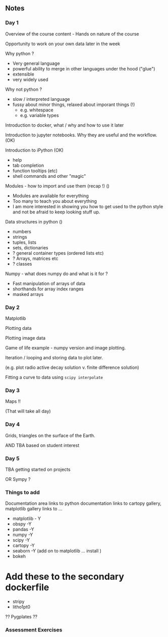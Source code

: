 ## Notes

### Day 1

Overview of the course content - Hands on nature of the course

Opportunity to work on your own data later in the week

Why python ?
  - Very general language
  - powerful ability to merge in other languages under the hood ("glue")
  - extensible
  - very widely used

Why not python ?
  - slow / interpreted language
  - fussy about minor things, relaxed about imporant things (!)
    - e.g. whitespace
    - e.g. variable types

Introduction to docker, what / why and how to use it later

Introduction to jupyter notebooks. Why they are useful and the workflow. (OK)

Introduction to iPython (OK)

  - help
  - tab completion
  - function tooltips (etc)
  - shell commands and other "magic"

Modules - how to import and use them (recap !)  ()

  - Modules are available for everything
  - Too many to teach you about everything
  - I am more interested in showing you how to get used to the python style and not be afraid to keep looking stuff up.

Data structures in python ()
  - numbers
  - strings
  - tuples, lists
  - sets, dictionaries
  - ? general container types (ordered lists etc)
  - ? Arrays, matrices etc
  - ? classes

Numpy - what does numpy do and what is it for ?

  - Fast manipulation of arrays of data
  - shorthands for array index ranges
  - masked arrays


### Day 2

Matplotlib

Plotting data

Plotting image data

Game of life example - numpy version and image plotting.

Iteration / looping and storing data to plot later.

(e.g. plot radio active decay solution v. finite difference solution)

Fitting a curve to data using `scipy interpolate`

### Day 3

Maps !!

(That will take all day)

### Day 4

Grids, triangles on the surface of the Earth.

AND TBA based on student interest


### Day 5

TBA getting started on projects

OR Sympy ?


### Things to add

Documentation area
 links to python documentation
 links to cartopy gallery, matplotlib gallery
 links to ...

  - matplotlib - Y
  - obspy       -Y
  - pandas      -Y
  - numpy       -Y
  - scipy       -Y
  - cartopy     -Y
  - seaborn     -Y (add on to matplotlib ... install )
  - bokeh

# Add these to the secondary dockerfile
  - stripy
  - litho1pt0

?? Pygplates ??


### Assessment Exercises
